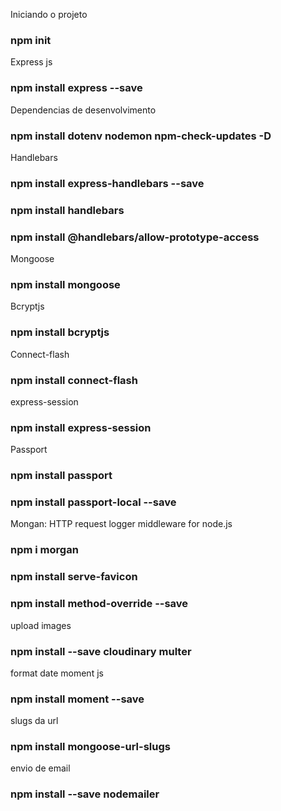 Iniciando o projeto

### npm init

Express js

### npm install express --save

Dependencias de desenvolvimento

### npm install dotenv nodemon npm-check-updates -D

Handlebars

### npm install express-handlebars --save

### npm install handlebars

### npm install @handlebars/allow-prototype-access

Mongoose

### npm install mongoose

Bcryptjs

### npm install bcryptjs

Connect-flash

### npm install connect-flash

express-session

### npm install express-session

Passport

### npm install passport

### npm install passport-local --save

Mongan: HTTP request logger middleware for node.js

### npm i morgan

### npm install serve-favicon

### npm install method-override --save

upload images

### npm install --save cloudinary multer

format date moment js

### npm install moment --save

slugs da url

### npm install mongoose-url-slugs

envio de email

### npm install --save nodemailer
